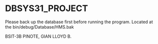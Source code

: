 # DBSYS31_PROJECT

Please back up the database first before running the program.
Located at the bin/debug/Database/HMS.bak

BSIT-3B
PINOTE, GIAN LLOYD B.
